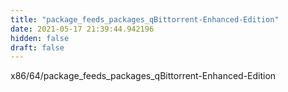 ```yaml
---
title: "package_feeds_packages_qBittorrent-Enhanced-Edition"
date: 2021-05-17 21:39:44.942196
hidden: false
draft: false
---
```


x86/64/package_feeds_packages_qBittorrent-Enhanced-Edition

